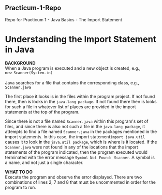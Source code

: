 ## Practicum-1-Repo
Repo for Practicum 1 - Java Basics - The Import Statement
# Understanding the Import Statement in Java

**BACKGROUND**<br>
When a Java program is executed and a new object is
created, e.g., <br>`new Scanner(System.in)`<br><br> Java searches
for a file that contains the corresponding class,
e.g., 
```Scanner.java```

The first place it looks is in the files within
the program project. If not found there, then is looks
in the `java.lang package`. If not found there then is
looks for such a file in whatever list of places are
provided in the import statements at the top of the
program. 

Since there is not a file named `Scanner.java`
within this program's set of files, and since there
is also not such a file in the `java.lang package`, it
attempts to find a file named `Scanner.java` in the packages mentioned
in the import statements. In this case, the import
statement`import java.util` causes it to look in
the `java.util package`, which is where is it located.
If the `Scanner.java` were not found in any of the 
locations that the import statements of the program
indicated, then the program executed would terminated
with the error message `Symbol Not Found: Scanner`.
A symbol is a name, and not just a single character.

**WHAT TO DO**<br>
Execute the program and observe the error displayed. There are
two combinations of lines 2, 7 and 8 that must be uncommented
in order for the program to run.

